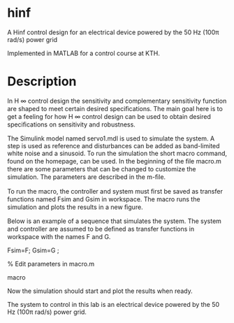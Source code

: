 # hinf
A Hinf control design for an electrical device powered by the 50 Hz (100π rad/s) power grid

Implemented in MATLAB for a control course at KTH.

# Description

In H ∞ control design the sensitivity and complementary sensitivity function are shaped
to meet certain desired speciﬁcations. The main goal here is to get a feeling for
how H ∞ control design can be used to obtain desired speciﬁcations on sensitivity and
robustness.

The Simulink model named servo1.mdl is used to simulate the system. A step
is used as reference and disturbances can be added as band-limited white noise and a
sinusoid. To run the simulation the short macro command, found on the homepage,
can be used. In the beginning of the ﬁle macro.m there are some parameters that can
be changed to customize the simulation. The parameters are described in the m-ﬁle.

To run the macro, the controller and system must ﬁrst be saved as transfer functions
named Fsim and Gsim in workspace. The macro runs the simulation and plots the
results in a new ﬁgure.

Below is an example of a sequence that simulates the system. The system and controller
are assumed to be deﬁned as transfer functions in workspace with the names F and G.

Fsim=F; Gsim=G ;

% Edit parameters in macro.m

macro

Now the simulation should start and plot the results when ready.

The system to control in this lab is an electrical device powered by the 50 Hz (100π rad/s)
power grid.

